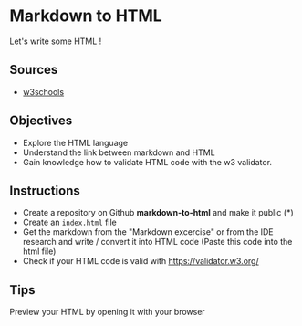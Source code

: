# Markdown to HTML

Let's write some HTML !

## Sources

- [w3schools](https://www.w3schools.com/html/default.asp)


## Objectives

- Explore the HTML language
- Understand the link between markdown and HTML
- Gain knowledge how to validate HTML code with the w3 validator.

## Instructions

- Create a repository on Github **markdown-to-html** and make it public (*)
- Create an `index.html` file
- Get the markdown from the "Markdown excercise" or from the IDE research and write / convert it into HTML code
  (Paste this code into the html file)
- Check if your HTML code is valid with https://validator.w3.org/

## Tips

Preview your HTML by opening it with your browser 


